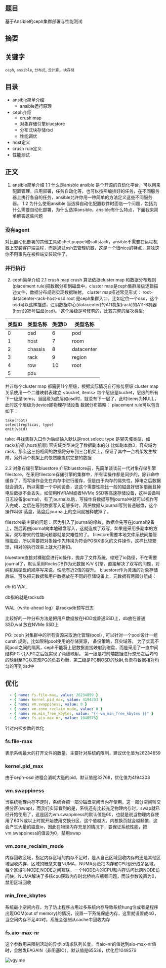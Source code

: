 ## 题目
基于Ansible的ceph集群部署与性能测试
## 摘要

## 关键字
`ceph`, `ansible`, `分布式`, `云计算`，`块存储`
## 目录
- ansible简单介绍
  - ansible运行原理
- ceph介绍
  - crush map
  - 对象存储引擎bluestore
  - 分布式块存储rbd
  - 性能调优
- host定义
- crush rule定义
- 性能测试
## 正文
1. ansible简单介绍
  1.1 什么是anisble
  ansible 是个开源的自动化平台，可以用来配置管理，应用部署，任务自动化等，也可以按照编排好的任务，在不同服务器上执行各自的任务，ansible允许你用一种简单的方法定义这些不同服务器。
  1.2 为什么使用ansible
  当选择自动化配置软件时面临一个问题，包括为什么需要自动化部署，为什么选择ansible，ansible有什么特点，下面我来简单解答这些问题
  ### 没有agent
  对比自动化部署的其他工具如chef,puppet和saltstack，ansible不需要在远程机器上安装客户端进程，而是通过ssh去管理机器，这是一个很nice的特点，意味这你不用事先在被控端安装软件了。
  ### 并行执行

2. ceph简单介绍
  2.1 crush map
  crush 算法依据cluster map 和数据分布规则(placement rule)把数据分布到磁盘中，cluster map是ceph集群层级逻辑描述文件，数据分布规则实现数据映射。
  cluster map描述常见形式：
  root-datacenter-rack-host-osd
  root 是ceph集群入口，比如定位一个osd，这个osd可以这样描述，江阴数据中心(datacenter)的A11机架(rack)的A11-3机器(host)的5号磁盘(osd)。
  这个层级是可修剪的，比较完整的层次类型:

  | 类型ID | 类型名称 | 类型ID | 类型名称   |
  | ------ | -------- | ------ | ---------- |
  | 0      | osd      | 6      | pod        |
  | 1      | host     | 7      | room       |
  | 2      | chassis  | 8      | datacenter |
  | 3      | rack     | 9      | region     |
  | 4      | row      | 10     | root       |
  | 5      | pdu      |        |            |

并非每个cluster map 都需要11个层级，根据实际情况自行修剪层级
cluster map关系使用一个二维映射表建立
<bucket, items>
每个层级是bucket，层级的所有下一级是items，当层级为底层如osd时，就没有下一层了，此时items为NULL，此时这个层级为device即物理存储设备
数据分布策略：
placement rule可以包含如下：
``` plain
take(root)
select(replicas, type)
emit(void)
```
take: 寻找集群入口作为后续输入默认是root
select: type 是容灾域类型，如rack(机架),host(机器)
容灾域类型决定了数据副本的分
比如副本数3，容灾域为rack，那么这三份相同的数据将分布到三台机架上，保证了其中一台机架发生故障，另外两个机架上的依然能提供完整的数据

2.2 对象存储引擎bluestore
介绍bluestore前，先简单谈谈前一代对象存储引擎filestore，在采用filestore存储引擎的集群中，所有读操作都是同步的，除非命中缓存了，而写操作会先在内存中进行缓存，但是由于内存的易失性，掉电之后数据就会消失，所以需要一个中间设备，这这个需要性能比一般的磁盘好很多倍而且掉电后数据不会丢失，如使用NVRAM或者NVMe SSD等高速存储设备，这种设备叫日志设备(journal)，有了journal以后，写操作将数据写到journal中就可以视作写入完成，之后在等到数据写入足够多时，再把数据从journal写到普通磁盘，这个操作叫做 落盘，落盘后journal上的空间就被释放掉了。

filestore最主要的问题：
因为引入了journal的缘故，数据会先写在journal设备上，然后再由journal向本地磁盘写入，这就造成了双写，如果是采用多副本的方案，双写带来的性能问题那就是灾难性的了。
filestore需要本地文件系统间接管理磁盘，所以需要把对象操作先转换为符合POSIX语义的文件操作，这样比较繁琐，相对的执行效率上就大打折扣。

bluestore直接对裸磁盘进行io操作，抛弃了文件系统，缩短了io路径，不在需要journal了，默认采用RocksDB作为元数据 K/V 引擎，直接解决了双写的问题，对纯机械硬盘的顺序写来说，性能有近2倍的提升。
bluestore作为灵活的对象存储后端，可以把元数据和用户数据放在不同的存储设备上，元数据有两部分组成：

db 和 WAL

db指的就是racksdb

WAL（write-ahead log）是racksdb预写日志

比较好的一种分布方法是把用户数据放在HDD或普通SSD上，db放在普通SSD,wal 放在NVMe SSD上

PG:
ceph 对集群中的所有资源采取池化管理(pool) , 可以针对一个pool设计一组cursh 规则，比如限制pool使用的存储资源， 备份策略，容灾域等。
为了实现不同pool之间的隔离，ceph不能将上层数据直接映射到磁盘，而是采用了一直中间结构PG
引入PG之后就实现了两级映射。
第一级是将前端数据进行整形之后均匀的映射至PG以实现PG的负载均衡，第二级是PG到OSD的映射,负责将数据相对均匀的写到osd中

## 优化
``` yaml
  - { name: fs.file-max, value: 26234859 }
  - { name: kernel.pid_max, value: 4194303 }
  - { name: vm.swappiness, value: 0 }
  - { name: vm.zone_reclaim_mode, value: 0 }
  - { name: vm.min_free_kbytes, value: "{{ vm_min_free_kbytes }}" }
  - { name: fs.aio-max-nr, value: 1048576}
```
针对内核参数的优化
### fs.file-max
表示系统最大的打开文件的数量，主要针对系统的限制，建议优化值为26234859
### kernel.pid_max
由于ceph-osd 进程会消耗大量的pid，默认值是32768，优化值为4194303
### vm.swappiness
当系统物理内存不足时，系统会把一部分磁盘空间当内存使用，这一部分空间叫交换分区(swap)，而我们实际看到的是，系统还有比较充足物理内存时，swap就已经开始使用了，这是因为vm.swappiness的默认值是60，也就是说当物理内存使用了60%或以上时就开始使用交换分区，这个值越大，内核换页就会越频繁，这会产生大量的磁盘io，因此在物理内存充足的情况下，要保证系统性能，把vm.swappiness的值设为0，禁用swap
### vm.zone_reclaim_mode
内存回收区域，指定内存区域的内存不足时，是从自己区域回收内存的还是其他区域回收内存，区域的概念来自NUMA，NUMA负责把内存和CPU划分成多区域，每个区域叫NODE,NODE之间互联，一个NODE内的CPU和内存访问比跨NODE访问快，NUMA解决了多核cpu获取内存时北桥响应瓶颈问题，而该参数设置为0，禁用区域回收
### min_free_kbytes
系统最小空闲内存，为了防止程序占用过多系统内存导致系统hung住或者是程序出现OOM(out of memory)的情况，设置一下系统保底内存，这里就设置成4G，当空闲内存不足4G时，系统会强制从cache中回收内存
### fs.aio-max-nr
这个参数用来限制活动的异步io请求队列长度，当aio-nr的值达到aio-max-nr值时，会触发EAGAIN（非阻塞IO），默认值是65536，优化后1048576




![vgy.me](https://vgy.me/KwVpjX.png)


